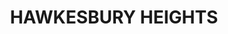 ---
lastmod: '2025-04-06T06:05:20+00:00'
latitude: -33.692534
layout: suburb
longitude: 150.587962
postcode: '2777'
state: NSW
title: HAWKESBURY HEIGHTS
url: /nsw/hawkesbury-heights/
---